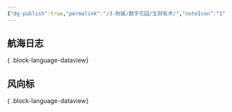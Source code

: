 ```yaml
---
{"dg-publish":true,"permalink":"/3-附属/数字花园/生财有术/","noteIcon":"1","created":"2024-04-10","updated":"2024-04-10"}
---
```


## 航海日志

{ .block-language-dataview}

## 风向标

{ .block-language-dataview}